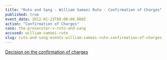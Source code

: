 ```yaml
---
title: "Ruto and Sang - William Samoei Ruto - Confirmation of Charges"
published: true
event_date: 2012-01-23T00:00:00.000Z
action: "Confirmation of Charges"
case: the-prosecutor-v-ruto-and-sang
accused: william-samoei-ruto
slug: ruto-and-sang-events-william-samoei-ruto-confirmation-of-charges
---
```


[Decision on the confirmation of charges](http://www.icc-cpi.int/iccdocs/doc/doc1314535.pdf)

